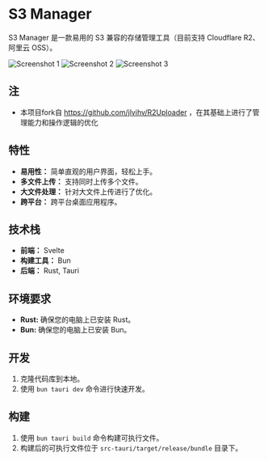 # S3 Manager

S3 Manager 是一款易用的 S3 兼容的存储管理工具（目前支持 Cloudflare R2、阿里云 OSS）。

![Screenshot 1](https://github.com/user-attachments/assets/56cd0fa4-ffd1-47fe-9b16-d6621430357a)
![Screenshot 2](https://github.com/user-attachments/assets/f6a7df5a-93b9-4d61-bcb0-3be0d051eb2f)
![Screenshot 3](https://github.com/user-attachments/assets/50e083da-4084-4621-b4d4-2d3a26bc2fa8)

## 注
- 本项目fork自 https://github.com/jlvihv/R2Uploader ，在其基础上进行了管理能力和操作逻辑的优化

## 特性

- **易用性：** 简单直观的用户界面，轻松上手。
- **多文件上传：** 支持同时上传多个文件。
- **大文件处理：** 针对大文件上传进行了优化。
- **跨平台：** 跨平台桌面应用程序。

## 技术栈

- **前端：** Svelte
- **构建工具：** Bun
- **后端：** Rust, Tauri

## 环境要求

- **Rust:** 确保您的电脑上已安装 Rust。
- **Bun:** 确保您的电脑上已安装 Bun。

## 开发

1.  克隆代码库到本地。
2.  使用 `bun tauri dev` 命令进行快速开发。

## 构建

1.  使用 `bun tauri build` 命令构建可执行文件。
2.  构建后的可执行文件位于 `src-tauri/target/release/bundle` 目录下。
